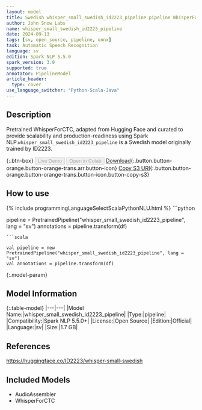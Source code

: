 ```yaml
---
layout: model
title: Swedish whisper_small_swedish_id2223_pipeline pipeline WhisperForCTC from ID2223
author: John Snow Labs
name: whisper_small_swedish_id2223_pipeline
date: 2024-09-13
tags: [sv, open_source, pipeline, onnx]
task: Automatic Speech Recognition
language: sv
edition: Spark NLP 5.5.0
spark_version: 3.0
supported: true
annotator: PipelineModel
article_header:
  type: cover
use_language_switcher: "Python-Scala-Java"
---
```


## Description

Pretrained WhisperForCTC, adapted from Hugging Face and curated to provide scalability and production-readiness using Spark NLP.`whisper_small_swedish_id2223_pipeline` is a Swedish model originally trained by ID2223.

{:.btn-box}
<button class="button button-orange" disabled>Live Demo</button>
<button class="button button-orange" disabled>Open in Colab</button>
[Download](https://s3.amazonaws.com/auxdata.johnsnowlabs.com/public/models/whisper_small_swedish_id2223_pipeline_sv_5.5.0_3.0_1726256849129.zip){:.button.button-orange.button-orange-trans.arr.button-icon}
[Copy S3 URI](s3://auxdata.johnsnowlabs.com/public/models/whisper_small_swedish_id2223_pipeline_sv_5.5.0_3.0_1726256849129.zip){:.button.button-orange.button-orange-trans.button-icon.button-copy-s3}

## How to use



<div class="tabs-box" markdown="1">
{% include programmingLanguageSelectScalaPythonNLU.html %}
```python

pipeline = PretrainedPipeline("whisper_small_swedish_id2223_pipeline", lang = "sv")
annotations =  pipeline.transform(df)   

```
```scala

val pipeline = new PretrainedPipeline("whisper_small_swedish_id2223_pipeline", lang = "sv")
val annotations = pipeline.transform(df)

```
</div>

{:.model-param}
## Model Information

{:.table-model}
|---|---|
|Model Name:|whisper_small_swedish_id2223_pipeline|
|Type:|pipeline|
|Compatibility:|Spark NLP 5.5.0+|
|License:|Open Source|
|Edition:|Official|
|Language:|sv|
|Size:|1.7 GB|

## References

https://huggingface.co/ID2223/whisper-small-swedish

## Included Models

- AudioAssembler
- WhisperForCTC